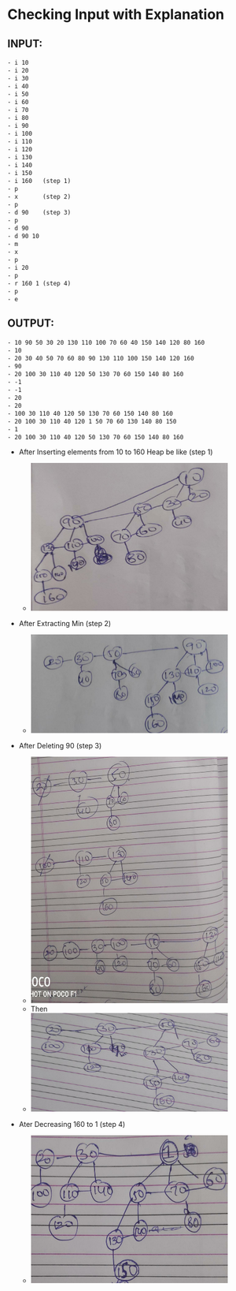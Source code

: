 # Checking Input with Explanation

## INPUT:
    - i 10
    - i 20
    - i 30
    - i 40
    - i 50
    - i 60
    - i 70
    - i 80
    - i 90
    - i 100
    - i 110
    - i 120
    - i 130
    - i 140
    - i 150
    - i 160   (step 1)
    - p
    - x       (step 2)
    - p
    - d 90    (step 3)
    - p
    - d 90
    - d 90 10
    - m
    - x
    - p
    - i 20
    - p
    - r 160 1 (step 4)
    - p
    - e

## OUTPUT:
    - 10 90 50 30 20 130 110 100 70 60 40 150 140 120 80 160
    - 10
    - 20 30 40 50 70 60 80 90 130 110 100 150 140 120 160
    - 90
    - 20 100 30 110 40 120 50 130 70 60 150 140 80 160
    - -1
    - -1
    - 20
    - 20
    - 100 30 110 40 120 50 130 70 60 150 140 80 160
    - 20 100 30 110 40 120 1 50 70 60 130 140 80 150
    - 1
    - 20 100 30 110 40 120 50 130 70 60 150 140 80 160


- After Inserting elements from 10 to 160 Heap be like (step 1)
   - <img src="./01.jpeg" width="400" height="300">

- After Extracting Min (step 2)
   - <img src="./02.jpeg" width="400" height="200">

- After Deleting 90 (step 3)
   - <img src="./03.jpeg" width="400" height="500">
   - Then
   - <img src="./04.jpeg" width="400" height="200">
- Ater Decreasing 160 to 1 (step 4)
   - <img src="./05.jpeg" width="400" height="300">
